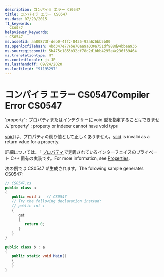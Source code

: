 ```yaml
---
description: コンパイラ エラー CS0547
title: コンパイラ エラー CS0547
ms.date: 07/20/2015
f1_keywords:
- CS0547
helpviewer_keywords:
- CS0547
ms.assetid: aa80873f-deb0-4ff2-8435-92a626bb5b80
ms.openlocfilehash: 4bd347e77ebe70aa9a030a751df988d94bbea936
ms.sourcegitcommit: 5b475c1855b32cf78d2d1bbb4295e4c236f39464
ms.translationtype: HT
ms.contentlocale: ja-JP
ms.lasthandoff: 09/24/2020
ms.locfileid: "91193297"
---
```

# <a name="compiler-error-cs0547"></a><span data-ttu-id="b1c00-103">コンパイラ エラー CS0547</span><span class="sxs-lookup"><span data-stu-id="b1c00-103">Compiler Error CS0547</span></span>

<span data-ttu-id="b1c00-104">'property' : プロパティまたはインデクサーに void 型を指定することはできません</span><span class="sxs-lookup"><span data-stu-id="b1c00-104">'property' : property or indexer cannot have void type</span></span>  
  
 <span data-ttu-id="b1c00-105">[void](../language-reference/builtin-types/void.md) は、プロパティの戻り値として正しくありません。</span><span class="sxs-lookup"><span data-stu-id="b1c00-105">[void](../language-reference/builtin-types/void.md) is invalid as a return value for a property.</span></span>  
  
 <span data-ttu-id="b1c00-106">詳細については、「 [プロパティ](../programming-guide/classes-and-structs/properties.md)で定義されているインターフェイスのプライベート C++ 固有の実装です。</span><span class="sxs-lookup"><span data-stu-id="b1c00-106">For more information, see [Properties](../programming-guide/classes-and-structs/properties.md).</span></span>  
  
 <span data-ttu-id="b1c00-107">次の例では CS0547 が生成されます。</span><span class="sxs-lookup"><span data-stu-id="b1c00-107">The following sample generates CS0547:</span></span>  
  
```csharp  
// CS0547.cs  
public class a  
{  
   public void i   // CS0547  
   // Try the following declaration instead:  
   // public int i  
   {  
      get  
      {  
         return 0;  
      }  
   }  
}  
  
public class b : a  
{  
   public static void Main()  
   {  
   }  
}  
```
